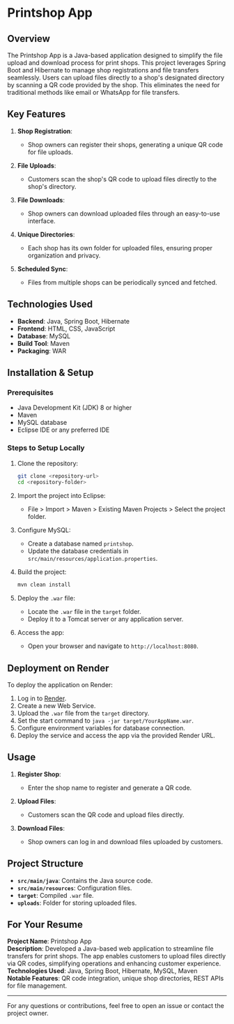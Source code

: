 # Printshop App

## Overview

The Printshop App is a Java-based application designed to simplify the file upload and download process for print shops. This project leverages Spring Boot and Hibernate to manage shop registrations and file transfers seamlessly. Users can upload files directly to a shop's designated directory by scanning a QR code provided by the shop. This eliminates the need for traditional methods like email or WhatsApp for file transfers.

## Key Features

1. **Shop Registration**:
   - Shop owners can register their shops, generating a unique QR code for file uploads.

2. **File Uploads**:
   - Customers scan the shop's QR code to upload files directly to the shop's directory.

3. **File Downloads**:
   - Shop owners can download uploaded files through an easy-to-use interface.

4. **Unique Directories**:
   - Each shop has its own folder for uploaded files, ensuring proper organization and privacy.

5. **Scheduled Sync**:
   - Files from multiple shops can be periodically synced and fetched.

## Technologies Used

- **Backend**: Java, Spring Boot, Hibernate
- **Frontend**: HTML, CSS, JavaScript
- **Database**: MySQL
- **Build Tool**: Maven
- **Packaging**: WAR

## Installation & Setup

### Prerequisites

- Java Development Kit (JDK) 8 or higher
- Maven
- MySQL database
- Eclipse IDE or any preferred IDE

### Steps to Setup Locally

1. Clone the repository:
   ```bash
   git clone <repository-url>
   cd <repository-folder>
   ```

2. Import the project into Eclipse:
   - File > Import > Maven > Existing Maven Projects > Select the project folder.

3. Configure MySQL:
   - Create a database named `printshop`.
   - Update the database credentials in `src/main/resources/application.properties`.

4. Build the project:
   ```bash
   mvn clean install
   ```

5. Deploy the `.war` file:
   - Locate the `.war` file in the `target` folder.
   - Deploy it to a Tomcat server or any application server.

6. Access the app:
   - Open your browser and navigate to `http://localhost:8080`.

## Deployment on Render

To deploy the application on Render:

1. Log in to [Render](https://render.com/).
2. Create a new Web Service.
3. Upload the `.war` file from the `target` directory.
4. Set the start command to `java -jar target/YourAppName.war`.
5. Configure environment variables for database connection.
6. Deploy the service and access the app via the provided Render URL.

## Usage

1. **Register Shop**:
   - Enter the shop name to register and generate a QR code.

2. **Upload Files**:
   - Customers scan the QR code and upload files directly.

3. **Download Files**:
   - Shop owners can log in and download files uploaded by customers.

## Project Structure

- **`src/main/java`**: Contains the Java source code.
- **`src/main/resources`**: Configuration files.
- **`target`**: Compiled `.war` file.
- **`uploads`**: Folder for storing uploaded files.

## For Your Resume

**Project Name**: Printshop App  
**Description**: Developed a Java-based web application to streamline file transfers for print shops. The app enables customers to upload files directly via QR codes, simplifying operations and enhancing customer experience.  
**Technologies Used**: Java, Spring Boot, Hibernate, MySQL, Maven  
**Notable Features**: QR code integration, unique shop directories, REST APIs for file management.

---

For any questions or contributions, feel free to open an issue or contact the project owner.


